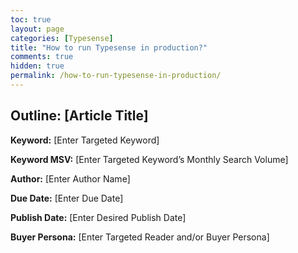 ```yaml
---
toc: true
layout: page
categories: [Typesense]
title: "How to run Typesense in production?"
comments: true
hidden: true
permalink: /how-to-run-typesense-in-production/
---
```


## Outline: [Article Title]

**Keyword:** [Enter Targeted Keyword]

**Keyword MSV:** [Enter Targeted Keyword’s Monthly Search Volume]

**Author:** [Enter Author Name]

**Due Date:** [Enter Due Date]

**Publish Date:** [Enter Desired Publish Date]

**Buyer Persona:** [Enter Targeted Reader and/or Buyer Persona]

<br>
